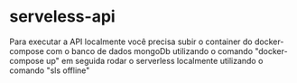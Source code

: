 # serveless-api
Para executar a API localmente você precisa subir o container do docker-compose com o banco de dados mongoDb utilizando o comando "docker-compose up" em seguida rodar o serverless localmente utilizando o comando "sls offline" 
